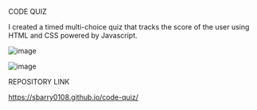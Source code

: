 CODE QUIZ

I created a timed multi-choice quiz that tracks the score of the user using HTML and CSS powered by Javascript.

![image](https://user-images.githubusercontent.com/113872487/210155690-568d8658-fe07-4646-93db-a868af654021.png)

![image](https://user-images.githubusercontent.com/113872487/210155699-d8f7d3f2-730c-49e4-9c25-0b70c85ec5c0.png)



REPOSITORY LINK

 https://sbarry0108.github.io/code-quiz/
